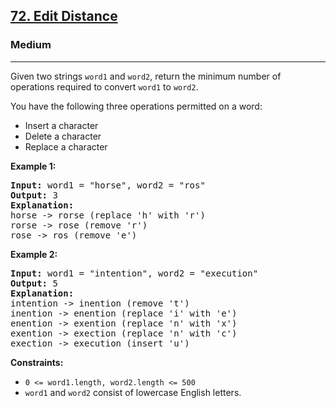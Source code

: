 <h2><a href="https://leetcode.com/problems/edit-distance">72. Edit Distance</a></h2>
<h3>Medium</h3>
<hr>
<p>Given two strings <code>word1</code> and <code>word2</code>, return the minimum number of operations required to convert <code>word1</code> to <code>word2</code>.</p>

<p>You have the following three operations permitted on a word:</p>
<ul>
  <li>Insert a character</li>
  <li>Delete a character</li>
  <li>Replace a character</li>
</ul>

<p><strong>Example 1:</strong></p>
<pre>
<strong>Input:</strong> word1 = "horse", word2 = "ros"
<strong>Output:</strong> 3
<strong>Explanation:</strong> 
horse -> rorse (replace 'h' with 'r')
rorse -> rose (remove 'r')
rose -> ros (remove 'e')
</pre>

<p><strong>Example 2:</strong></p>
<pre>
<strong>Input:</strong> word1 = "intention", word2 = "execution"
<strong>Output:</strong> 5
<strong>Explanation:</strong> 
intention -> inention (remove 't')
inention -> enention (replace 'i' with 'e')
enention -> exention (replace 'n' with 'x')
exention -> exection (replace 'n' with 'c')
exection -> execution (insert 'u')
</pre>

<p><strong>Constraints:</strong></p>
<ul>
  <li><code>0 <= word1.length, word2.length <= 500</code></li>
  <li><code>word1</code> and <code>word2</code> consist of lowercase English letters.</li>
</ul>
